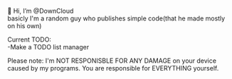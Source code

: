 👋 Hi, I’m @DownCloud  
basicly I'm a random guy who publishes simple code(that he made mostly on his own)

Current TODO:  
-Make a TODO list manager

Please note: I'm NOT RESPONISBLE FOR ANY DAMAGE on your device caused by my programs. You are responsible for EVERYTHING yourself.

